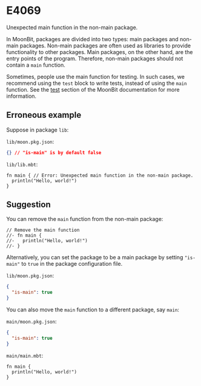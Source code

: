 # E4069

Unexpected main function in the non-main package.

In MoonBit, packages are divided into two types: main packages and non-main
packages. Non-main packages are often used as libraries to provide functionality
to other packages. Main packages, on the other hand, are the entry points of the
program. Therefore, non-main packages should not contain a `main` function.

Sometimes, people use the main function for testing. In such cases, we recommend
using the `test` block to write tests, instead of using the `main` function. See
the [test](../introduction.md#test) section of the MoonBit documentation for
more information.

## Erroneous example

Suppose in package `lib`:

`lib/moon.pkg.json`:

```json
{} // "is-main" is by default false
```

`lib/lib.mbt`:

```moonbit
fn main { // Error: Unexpected main function in the non-main package.
  println("Hello, world!")
}
```

## Suggestion

You can remove the `main` function from the non-main package:

```moonbit
// Remove the main function
//- fn main {
//-   println("Hello, world!")
//- }
```

Alternatively, you can set the package to be a main package by setting
`"is-main"` to `true` in the package configuration file.

`lib/moon.pkg.json`:

```json
{
  "is-main": true
}
```

You can also move the `main` function to a different package, say `main`:

`main/moon.pkg.json`:

```json
{
  "is-main": true
}
```

`main/main.mbt`:

```moonbit
fn main {
  println("Hello, world!")
}
```
